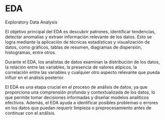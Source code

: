 # EDA
Exploratory Data Analysis


El objetivo principal del EDA es descubrir patrones, identificar tendencias, detectar anomalías y extraer información relevante de los datos. Esto se logra mediante la aplicación de técnicas estadísticas y visualización de datos, como gráficos, tablas de resumen, diagramas de dispersión, histogramas, entre otros.

Durante el EDA, los analistas de datos examinan la distribución de los datos, la relación entre las variables, la presencia de valores atípicos, la correlación entre las variables y cualquier otro aspecto relevante que pueda influir en el análisis posterior.

El EDA es una etapa crucial en el proceso de análisis de datos, ya que proporciona una comprensión profunda y contextualizada de los datos, lo que permite tomar decisiones informadas y diseñar modelos analíticos efectivos. Además, el EDA ayuda a identificar posibles problemas o errores en los datos que puedan requerir limpieza o preprocesamiento antes de continuar con el análisis.






